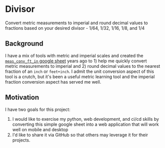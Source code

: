 # Divisor
Convert metric measurements to imperial and round decimal values to fractions based on your desired divisor - 1/64, 1/32, 1/16, 1/8, and 1/4

## Background
I have a mix of tools with metric and imperial scales and created the [`meas_conv_ft_in` google sheet](https://docs.google.com/spreadsheets/d/1B7RXa-z3N4YO6ai6H7HnCFLuNT1aBMJFNJuL8XhFxfY/edit?usp=sharing) years ago to 1) help me quickly convert metric measurements to imperial and 2) round decimal values to the nearest fraction of an `inch` or `feet+inch`. I admit the unit conversion aspect of this tool is a crutch, but it's been a useful metric learning tool and the imperial fraction conversion aspect has served me well. 

## Motivation
I have two goals for this project:
1. I would like to exercise my python, web development, and ci/cd skills by converting this simple google sheet into a web application that will work well on mobile and desktop
2. I'd like to share it via GitHub so that others may leverage it for their projects. 
